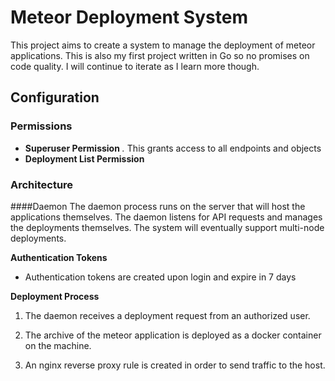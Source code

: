 # Meteor Deployment System
This project aims to create a system to manage the deployment of meteor applications. This is also my first project written in Go so no promises on code quality. I will continue to iterate as I learn more though.

## Configuration
### Permissions
+ **Superuser Permission**  _*.*_ This grants access to all endpoints and objects
+ **Deployment List Permission**
### Architecture

####Daemon
The daemon process runs on the server that will host the applications themselves. The daemon listens for API requests and manages the deployments themselves. The system will eventually support multi-node deployments.

**Authentication Tokens**
+ Authentication tokens are created upon login and expire in 7 days

**Deployment Process**

1. The daemon receives a deployment request from an authorized user.

2. The archive of the meteor application is deployed as a docker container on the machine.

3. An nginx reverse proxy rule is created in order to send traffic to the host.

